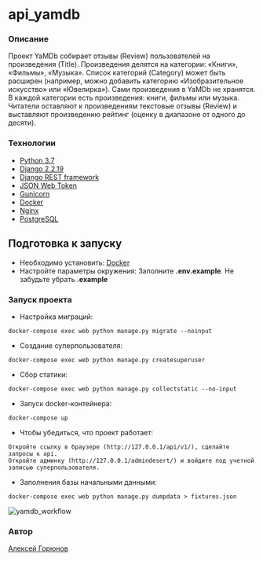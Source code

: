 # api_yamdb
### Описание
Проект YaMDb собирает отзывы (Review) пользователей на произведения (Title). Произведения делятся на категории: «Книги», «Фильмы», «Музыка». Список категорий (Category) может быть расширен (например, можно добавить категорию «Изобразительное искусство» или «Ювелирка»). Сами произведения в YaMDb не хранятся. В каждой категории есть произведения: книги, фильмы или музыка. Читатели оставляют к произведениям текстовые отзывы (Review) и выставляют произведению рейтинг (оценку в диапазоне от одного до десяти). 
### Технологии
- [Python 3.7](https://www.python.org/downloads/release/python-370/)
- [Django 2.2.19](https://docs.djangoproject.com/en/3.2/releases/2.2.19/)
- [Django REST framework](https://www.django-rest-framework.org)
- [JSON Web Token](https://jwt.io)
- [Gunicorn](https://gunicorn.org)
- [Docker](https://docs.docker.com)
- [Nginx](https://nginx.org)
- [PostgreSQL](https://www.postgresql.org)
## Подготовка к запуску
- Необходимо установить:
[Docker](https://www.docker.com/products/docker-desktop)
- Настройте параметры окружения:
Заполните **.env.example**. Не забудьте убрать **.example**
### Запуск проекта
- Настройка миграций:
```
docker-compose exec web python manage.py migrate --noinput
```
- Создание суперпользователя:
```
docker-compose exec web python manage.py createsuperuser
```
- Сбор статики:
```
docker-compose exec web python manage.py collectstatic --no-input
```
- Запуск docker-контейнера:
```
docker-compose up
```
- Чтобы убедиться, что проект работает:
```
Откройте ссылку в браузере (http://127.0.0.1/api/v1/), сделайте запросы к api.
Откройте админку (http://127.0.0.1/admindesert/) и войдите под учетной записью суперпользователя.
```
- Заполнения базы начальными данными:
```
docker-compose exec web python manage.py dumpdata > fixtures.json
```
![yamdb_workflow](https://github.com/GorunovAlx/yamdb_final/actions/workflows/yamdb_workflow.yml/badge.svg)
### Автор
[Алексей Горюнов](https://github.com/GorunovAlx)
